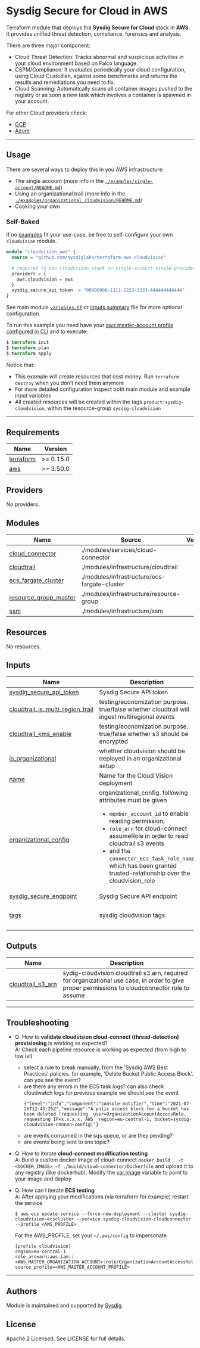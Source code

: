 # Sysdig Secure for Cloud in AWS

Terraform module that deploys the **Sysdig Secure for Cloud** stack in **AWS**. It provides unified threat detection, compliance, forensics and analysis.

There are three major component:

* Cloud Threat Detection: Tracks abnormal and suspicious activities in your cloud environment based on Falco language.
* CSPM/Compliance: It evaluates periodically your cloud configuration, using Cloud Custodian, against some benchmarks and returns the results and remediations you need to fix.
* Cloud Scanning: Automatically scans all container images pushed to the registry or as soon a new task which involves a container is spawned in your account.

For other Cloud providers check:

* [GCP](https://github.com/sysdiglabs/terraform-google-cloudvision)
* [Azure](https://github.com/sysdiglabs/terraform-azurerm-cloudvision)

---

## Usage

There are several ways to deploy this in you AWS infrastructure:

* The single account (more info in the [`./examples/single-account/README.md`](examples/single-account/README.md))
* Using an organizational trail (more info in the [`./examples/organizational_cloudvision/README.md`](examples/organizational/README.md))
* Cooking your own

### Self-Baked

If no [examples](./examples) fit your use-case, be free to self-configure your own `cloudvision` module.

```terraform
module "cloudvision_aws" {
  source = "github.com/sysdiglabs/terraform-aws-cloudvision"

  # required to pin cloudvision stack on single-account single-provider
  providers = {
    aws.cloudvision = aws
  }
  sysdig_secure_api_token  = "00000000-1111-2222-3333-444444444444"
}

```
See main module [`variables.tf`](./variables.tf) or [inputs summary](./README.md#inputs) file for more optional configuration.

To run this example you need have your [aws master-account profile configured in CLI](https://docs.aws.amazon.com/cli/latest/userguide/cli-configure-profiles.html) and to execute:
```terraform
$ terraform init
$ terraform plan
$ terraform apply
```

Notice that:
- This example will create resources that cost money. Run `terraform destroy` when you don't need them anymore
- For more detailed configuration inspect both main module and example input variables
- All created resources will be created within the tags `product:sysdig-cloudvision`, within the resource-group `sysdig-cloudvision`

---

<!-- BEGINNING OF PRE-COMMIT-TERRAFORM DOCS HOOK -->
## Requirements

| Name | Version |
|------|---------|
| <a name="requirement_terraform"></a> [terraform](#requirement\_terraform) | >= 0.15.0 |
| <a name="requirement_aws"></a> [aws](#requirement\_aws) | >= 3.50.0 |

## Providers

No providers.

## Modules

| Name | Source | Version |
|------|--------|---------|
| <a name="module_cloud_connector"></a> [cloud\_connector](#module\_cloud\_connector) | ./modules/services/cloud-connector |  |
| <a name="module_cloudtrail"></a> [cloudtrail](#module\_cloudtrail) | ./modules/infrastructure/cloudtrail |  |
| <a name="module_ecs_fargate_cluster"></a> [ecs\_fargate\_cluster](#module\_ecs\_fargate\_cluster) | ./modules/infrastructure/ecs-fargate-cluster |  |
| <a name="module_resource_group_master"></a> [resource\_group\_master](#module\_resource\_group\_master) | ./modules/infrastructure/resource-group |  |
| <a name="module_ssm"></a> [ssm](#module\_ssm) | ./modules/infrastructure/ssm |  |

## Resources

No resources.

## Inputs

| Name | Description | Type | Default | Required |
|------|-------------|------|---------|:--------:|
| <a name="input_sysdig_secure_api_token"></a> [sysdig\_secure\_api\_token](#input\_sysdig\_secure\_api\_token) | Sysdig Secure API token | `string` | n/a | yes |
| <a name="input_cloudtrail_is_multi_region_trail"></a> [cloudtrail\_is\_multi\_region\_trail](#input\_cloudtrail\_is\_multi\_region\_trail) | testing/economization purpose. true/false whether cloudtrail will ingest multiregional events | `bool` | `true` | no |
| <a name="input_cloudtrail_kms_enable"></a> [cloudtrail\_kms\_enable](#input\_cloudtrail\_kms\_enable) | testing/economization purpose. true/false whether s3 should be encrypted | `bool` | `true` | no |
| <a name="input_is_organizational"></a> [is\_organizational](#input\_is\_organizational) | whether cloudvision should be deployed in an organizational setup | `bool` | `false` | no |
| <a name="input_name"></a> [name](#input\_name) | Name for the Cloud Vision deployment | `string` | `"sysdig-cloudvision"` | no |
| <a name="input_organizational_config"></a> [organizational\_config](#input\_organizational\_config) | organizational\_config. following attributes must be given<br><ul><li>`member_account_id` to enable reading permission,</li><li>`role_arn` for cloud-connect assumeRole in order to read cloudtrail s3 events</li><li>and the `connector_ecs_task_role_name` which has been granted trusted-relationship over the cloudvision\_role</li></ul> | <pre>object({<br>    member_account_id = string<br>    role_arn          = string<br>    connector_ecs_task_role_name  = string<br>  })</pre> | <pre>{<br>  "member_account_id": null,<br>  "role_arn": null,<br>  "connector_ecs_task_role_name": null<br>}</pre> | no |
| <a name="input_sysdig_secure_endpoint"></a> [sysdig\_secure\_endpoint](#input\_sysdig\_secure\_endpoint) | Sysdig Secure API endpoint | `string` | `"https://secure.sysdig.com"` | no |
| <a name="input_tags"></a> [tags](#input\_tags) | sysdig cloudvision tags | `map(string)` | <pre>{<br>  "product": "sysdig-cloudvision"<br>}</pre> | no |

## Outputs

| Name | Description |
|------|-------------|
| <a name="output_cloudtrail_s3_arn"></a> [cloudtrail\_s3\_arn](#output\_cloudtrail\_s3\_arn) | sydig-cloudvision cloudtrail s3 arn, required for organizational use case, in order to give proper permissions to cloudconnector role to assume |
<!-- END OF PRE-COMMIT-TERRAFORM DOCS HOOK -->

---
## Troubleshooting

- Q: How to **validate cloudvision cloud-connect (thread-detection) provisioning** is working as expected?<br/>
  A: Check each pipeline resource is working as expected (from high to low lvl)
    - select a rule to break manually, from the 'Sysdig AWS Best Practices' policies. for example, 'Delete Bucket Public Access Block'. can you see the event?
    - are there any errors in the ECS task logs? can also check cloudwatch logs
      for previous example we should see the event
      ```
      {"level":"info","component":"console-notifier","time":"2021-07-26T12:45:25Z","message":"A pulic access block for a bucket has been deleted (requesting  user=OrganizationAccountAccessRole, requesting IP=x.x.x.x, AWS  region=eu-central-1, bucket=sysdig-cloudvision-nnnnnn-config)"}
      ```
    - are events consumed in the sqs queue, or are they pending?
    - are events being sent to sns topic?


- Q: How to iterate **cloud-connect modification testing**
  <br/>A: Build a custom docker image of cloud-connect `docker build . -t <DOCKER_IMAGE> -f ./build/cloud-connector/Dockerfile` and upload it to any registry (like dockerhub).
  Modify the [var.image](modules/services/cloud-connector/variables.tf) variable to point to your image and deploy


- Q: How can I iterate **ECS testing**
  <br/>A: After applying your modifications (vía terraform for example) restart the service
    ```
    $ aws ecs update-service --force-new-deployment --cluster sysdig-cloudvision-ecscluster --service sysdig-cloudvision-cloudconnector --profile <AWS_PROFILE>
    ```

  For the AWS_PROFILE, set your `~/.aws/config` to impersonate
    ```
    [profile cloudvision]
    region=eu-central-1
    role_arn=arn:aws:iam::<AWS_MASTER_ORGANIZATION_ACCOUNT>:role/OrganizationAccountAccessRole
    source_profile=<AWS_MASTER_ACCOUNT_PROFILE>
    ```


---

## Authors

Module is maintained and supported by [Sysdig](https://sysdig.com).

## License

Apache 2 Licensed. See LICENSE for full details.
